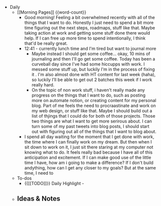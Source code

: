- Daily
    - [[Morning Pages]] {{word-count}}
        - Good morning! Feeling a bit overwhelmed recently with all of the things that I want to do. Honestly I just need to spend a bit more time figuring out the next steps, roadmaps, stuff like that. Maybe taking action at work and getting some stuff done there would help. If I can free up more time to spend intentionally, I think that'd be really great. 
        - 12:41 - currently lunch time and I'm tired but want to journal more
            - Maybe instead I should get some coffee... okay, 10 mins of journaling and then I'll go get some coffee. Today has been a curveball day since I've had some hiccupps with work. I messed some stuff up, but luckily I'm in the process of fixing it . I'm also almost done with HT content for last week (haha), so luckily I'll be able to get out 2 batches this week if I work really hard. 
            - On the topic of non work stuff, i haven't really made any progress on the things that I want to do, such as posting more on automate notion, or creating content for my personal blog. Part of me feels the need to procraastinate and work on my web design, or stuff like that. Maybe I should build out a list of thjings that I could do for both of those projects. Those two things are what I want to get more serirous about. I can turn some of my past tweets into blog posts, I should start out with figuring out all of the things that I want to blog about. 
        - I spend all day waiting for the moment that I get done with work, the time where I can finally work on my dream. But then when I sit down to work on it, I just sit there staring at my computer not knowing what to do. It feels really bad because I have all of this anticipation and excitement. If I can make good use of the little time I have, how am i going to make a difference? If I don't build andything, how can I get any closer to my goals? But at the same time, I need to 
    - To-dos
        - {{[[TODO]]}} Daily Highlight - 
    - Ideas & Notes
        - 
